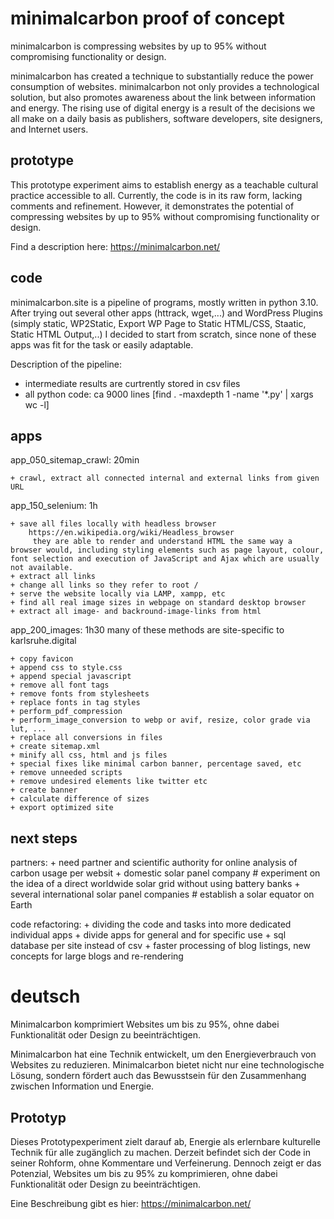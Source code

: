 # minimalcarbon proof of concept

minimalcarbon is compressing websites by up to 95% without compromising functionality or design.

minimalcarbon has created a technique to substantially reduce the power consumption of websites. minimalcarbon not only provides a technological solution, but also promotes awareness about the link between information and energy. The rising use of digital energy is a result of the decisions we all make on a daily basis as publishers, software developers, site designers, and Internet users.

## prototype

This prototype experiment aims to establish energy as a teachable cultural practice accessible to all. Currently, the code is in its raw form, lacking comments and refinement. However, it demonstrates the potential of compressing websites by up to 95% without compromising functionality or design.

Find a description here:
https://minimalcarbon.net/

## code
minimalcarbon.site is a pipeline of programs, mostly written in python 3.10.
After trying out several other apps (httrack, wget,...) and WordPress Plugins (simply static, WP2Static, Export WP Page to Static HTML/CSS, Staatic, Static HTML Output,..) I decided to start from scratch, since none of these apps was fit for the task or easily adaptable.

Description of the pipeline:
+ intermediate results are curtrently stored in csv files
+ all python code: ca 9000 lines [find . -maxdepth 1 -name '*.py' | xargs wc -l]

## apps

app_050_sitemap_crawl: 20min

	+ crawl, extract all connected internal and external links from given URL
	
app_150_selenium: 1h
	
	+ save all files locally with headless browser
		https://en.wikipedia.org/wiki/Headless_browser
		 they are able to render and understand HTML the same way a browser would, including styling elements such as page layout, colour, font selection and execution of JavaScript and Ajax which are usually not available.
	+ extract all links
	+ change all links so they refer to root /
	+ serve the website locally via LAMP, xampp, etc
	+ find all real image sizes in webpage on standard desktop browser
	+ extract all image- and backround-image-links from html
	
	
app_200_images: 1h30
many of these methods are site-specific to karlsruhe.digital 	

	+ copy favicon
	+ append css to style.css
	+ append special javascript
	+ remove all font tags
	+ remove fonts from stylesheets
	+ replace fonts in tag styles 
	+ perform_pdf_compression
	+ perform_image_conversion to webp or avif, resize, color grade via lut, ...
	+ replace all conversions in files
	+ create sitemap.xml
	+ minify all css, html and js files
	+ special fixes like minimal carbon banner, percentage saved, etc
	+ remove unneeded scripts
	+ remove undesired elements like twitter etc
	+ create banner
	+ calculate difference of sizes
	+ export optimized site

## next steps

partners:
	+ need partner and scientific authority for online analysis of carbon usage per websit
	+ domestic solar panel company
		# experiment on the idea of a direct worldwide solar grid without using battery banks
	+ several international solar panel companies
		# establish a solar equator on Earth

code refactoring:
	+ dividing the code and tasks into more dedicated individual apps
	+ divide apps for general and for specific use
	+ sql database per site instead of csv
	+ faster processing of blog listings, new concepts for large blogs and re-rendering
  

# deutsch

Minimalcarbon komprimiert Websites um bis zu 95%, ohne dabei Funktionalität oder Design zu beeinträchtigen.

Minimalcarbon hat eine Technik entwickelt, um den Energieverbrauch von Websites zu reduzieren. Minimalcarbon bietet nicht nur eine technologische Lösung, sondern fördert auch das Bewusstsein für den Zusammenhang zwischen Information und Energie. 

## Prototyp

Dieses Prototypexperiment zielt darauf ab, Energie als erlernbare kulturelle Technik für alle zugänglich zu machen. Derzeit befindet sich der Code in seiner Rohform, ohne Kommentare und Verfeinerung. Dennoch zeigt er das Potenzial, Websites um bis zu 95% zu komprimieren, ohne dabei Funktionalität oder Design zu beeinträchtigen.

Eine Beschreibung gibt es hier: https://minimalcarbon.net/



